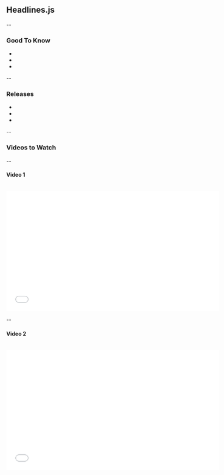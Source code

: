 ## Headlines.js

--

### Good To Know

- []()
- []()
- []()

--

### Releases

- []()
- []()
- []()

--

### Videos to Watch

--

#### Video 1

<br />

 <iframe width="560" height="315" src="//www.youtube.com/embed/FyrP0S9rUPg" frameborder="0" allowfullscreen></iframe>

--

#### Video 2

<br />

 <iframe width="560" height="315" src="//www.youtube.com/embed/FyrP0S9rUPg" frameborder="0" allowfullscreen></iframe>